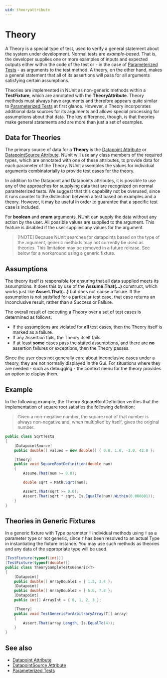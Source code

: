 ```yaml
---
uid: theoryattribute
---
```


# Theory

A Theory is a special type of test, used to verify a general statement about the system under development. Normal tests
are _example-based_. That is, the developer supplies one or more examples of inputs and expected outputs either within
the code of the test or - in the case of [Parameterized Tests](xref:parameterizedtests) - as arguments to the test
method. A theory, on the other hand, makes a general statement that all of its assertions will pass for all arguments
satisfying certain assumptions.

Theories are implemented in NUnit as non-generic methods within a **TestFixture**, which are annotated with the
**TheoryAttribute**. Theory methods must always have arguments and therefore appears quite similar to [Parameterized
Tests](xref:parameterizedtests) at first glance. However, a Theory incorporates additional data sources for its
arguments and allows special processing for assumptions about that data. The key difference, though, is that theories
make general statements and are more than just a set of examples.

## Data for Theories

The primary source of data for a **Theory** is the [Datapoint Attribute](datapoint.md) or [DatapointSource
Attribute](datapointsource.md). NUnit will use any class members of the required types, which are annotated with one of
these attributes, to provide data for each parameter of the Theory. NUnit assembles the values for individual arguments
combinatorially to provide test cases for the theory.

In addition to the Datapoint and Datapoints attributes, it is possible to use any of the approaches for supplying data
that are recognized on normal parameterized tests. We suggest that this capability not be overused, since it runs
counter to the distinction between a test based on examples and a theory. However, it may be useful in order to
guarantee that a specific test case is included.

For **boolean** and **enum** arguments, NUnit can supply the data without any action by the user. All possible values
are supplied to the argument. This feature is disabled if the user supplies any values for the argument.

> [!NOTE] Because NUnit searches for datapoints based on the type of the argument, generic methods may not currently be
> used as theories. This limitation may be removed in a future release. See below for a workaround using a generic
> fixture.

## Assumptions

The theory itself is responsible for ensuring that all data supplied meets its assumptions. It does this by use of the
**Assume.That(...)** construct, which works just like **Assert.That(...)** but does not cause a failure. If the
assumption is not satisfied for a particular test case, that case returns an Inconclusive result, rather than a Success
or Failure.

The overall result of executing a Theory over a set of test cases is determined as follows:

* If the assumptions are violated for **all** test cases, then the Theory itself is marked as a failure.
* If any Assertion fails, the Theory itself fails.
* If at least **some** cases pass the stated assumptions, and there are **no** assertion failures or exceptions, then
  the Theory passes.

Since the user does not generally care about inconclusive cases under a theory, they are not normally displayed in the
Gui. For situations where they are needed - such as debugging - the context menu for the theory provides an option to
display them.

## Example

In the following example, the Theory SquareRootDefinition verifies that the implementation of square root satisfies the
following definition:

> Given a non-negative number, the square root of that number is always non-negative and, when multiplied by itself,
> gives the original number.

```csharp
public class SqrtTests
{
    [DatapointSource]
    public double[] values = new double[] { 0.0, 1.0, -1.0, 42.0 };

    [Theory]
    public void SquareRootDefinition(double num)
    {
        Assume.That(num >= 0.0);

        double sqrt = Math.Sqrt(num);

        Assert.That(sqrt >= 0.0);
        Assert.That(sqrt * sqrt, Is.EqualTo(num).Within(0.000001));
    }
}
```

## Theories in Generic Fixtures

In a generic fixture with Type parameter `T` individual methods using `T` as a parameter type or not generic, since `T`
has been resolved to an actual Type in instantiating the fixture instance. You may use such methods as theories and any
data of the appropriate type will be used.

```csharp
[TestFixture(typeof(int))]
[TestFixture(typeof(double))]
public class TheorySampleTestsGeneric<T>
{
    [Datapoint]
    public double[] ArrayDouble1 = { 1.2, 3.4 };
    [Datapoint]
    public double[] ArrayDouble2 = { 5.6, 7.8 };
    [Datapoint]
    public int[] ArrayInt = { 0, 1, 2, 3 };

    [Theory]
    public void TestGenericForArbitraryArray(T[] array)
    {
        Assert.That(array.Length, Is.EqualTo(4));
    }
}
```

## See also

* [Datapoint Attribute](datapoint.md)
* [DatapointSource Attribute](datapointsource.md)
* [Parameterized Tests](xref:parameterizedtests)
